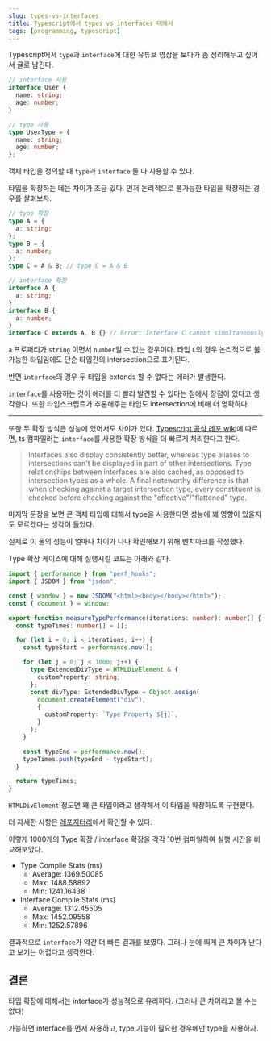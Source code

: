 ```yaml
---
slug: types-vs-interfaces
title: Typescript에서 types vs interfaces 대해서
tags: [programming, typescript]
---
```


Typescript에서 `type`과 `interface`에 대한 유튜브 영상을 보다가 좀 정리해두고 싶어서 글로 남긴다.

```ts
// interface 사용
interface User {
  name: string;
  age: number;
}

// type 사용
type UserType = {
  name: string;
  age: number;
};
```

객체 타입을 정의할 때 `type`과 `interface` 둘 다 사용할 수 있다.

타입을 확장하는 데는 차이가 조금 있다.
먼저 논리적으로 불가능한 타입을 확장하는 경우를 살펴보자.

```ts
// type 확장
type A = {
  a: string;
};
type B = {
  a: number;
};
type C = A & B; // type C = A & B

// interface 확장
interface A {
  a: string;
}
interface B {
  a: number;
}
interface C extends A, B {} // Error: Interface C cannot simultaneously extend types 'A' and 'B'
```

`a` 프로퍼티가 `string` 이면서 `number`일 수 없는 경우이다.
타입 `C`의 경우 논리적으로 불가능한 타입임에도 단순 타입간의 intersection으로 표기된다.

반면 `interface`의 경우 두 타입을 extends 할 수 없다는 에러가 발생한다.

`interface`를 사용하는 것이 에러를 더 빨리 발견할 수 있다는 점에서 장점이 있다고 생각한다. 또한 타입스크립트가 추론해주는 타입도 intersection에 비해 더 명확하다.

---

또한 두 확장 방식은 성능에 있어서도 차이가 있다.
[Typescript 공식 레포 wiki](https://github.com/microsoft/TypeScript/wiki/Performance#preferring-interfaces-over-intersections)에 따르면, ts 컴파일러는 `interface`를 사용한 확장 방식을 더 빠르게 처리한다고 한다.

> Interfaces also display consistently better, whereas type aliases to intersections can't be displayed in part of other intersections. Type relationships between interfaces are also cached, as opposed to intersection types as a whole. A final noteworthy difference is that when checking against a target intersection type, every constituent is checked before checking against the "effective"/"flattened" type.

마지막 문장을 보면 큰 객체 타입에 대해서 type을 사용한다면 성능에 꽤 영향이 있을지도 모르겠다는 생각이 들었다.

실제로 이 둘의 성능이 얼마나 차이가 나나 확인해보기 위해 벤치마크를 작성했다.

Type 확장 케이스에 대해 실행시킬 코드는 아래와 같다.

```ts
import { performance } from "perf_hooks";
import { JSDOM } from "jsdom";

const { window } = new JSDOM("<html><body></body></html>");
const { document } = window;

export function measureTypePerformance(iterations: number): number[] {
  const typeTimes: number[] = [];

  for (let i = 0; i < iterations; i++) {
    const typeStart = performance.now();

    for (let j = 0; j < 1000; j++) {
      type ExtendedDivType = HTMLDivElement & {
        customProperty: string;
      };
      const divType: ExtendedDivType = Object.assign(
        document.createElement("div"),
        {
          customProperty: `Type Property ${j}`,
        }
      );
    }

    const typeEnd = performance.now();
    typeTimes.push(typeEnd - typeStart);
  }

  return typeTimes;
}
```

`HTMLDivElement` 정도면 꽤 큰 타입이라고 생각해서 이 타입을 확장하도록 구현했다.

더 자세한 사항은 [레포지터리](https://github.com/JeonJaewon/type-interface-benchmark)에서 확인할 수 있다.

이렇게 1000개의 Type 확장 / interface 확장을 각각 10번 컴파일하여 실행 시간을 비교해보았다.

- Type Compile Stats (ms)
  - Average: 1369.50085
  - Max: 1488.58892
  - Min: 1241.16438
- Interface Compile Stats (ms)
  - Average: 1312.45505
  - Max: 1452.09558
  - Min: 1252.57896

결과적으로 `interface`가 약간 더 빠른 결과를 보였다.
그러나 눈에 띄게 큰 차이가 난다고 보기는 어렵다고 생각한다.

## 결론

타입 확장에 대해서는 interface가 성능적으로 유리하다. (그러나 큰 차이라고 볼 수는 없다)

가능하면 interface를 먼저 사용하고, type 기능이 필요한 경우에만 type을 사용하자.
